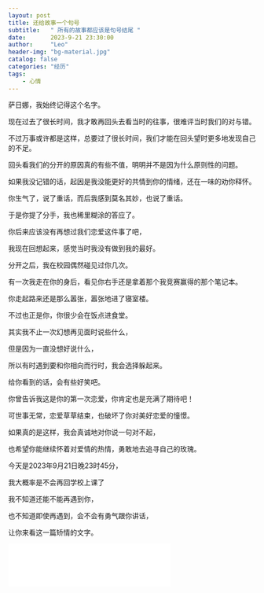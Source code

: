 ```yaml
---
layout: post
title: 还给故事一个句号
subtitle:   " 所有的故事都应该是句号结尾 "
date:       2023-9-21 23:30:00
author:     "Leo"
header-img: "bg-material.jpg"
catalog: false
categories: "经历"
tags: 
    - 心情
---
```


萨日娜，我始终记得这个名字。

现在过去了很长时间，我才敢再回头去看当时的往事，很难评当时我们的对与错。

不过万事或许都是这样，总要过了很长时间，我们才能在回头望时更多地发现自己的不足。

回头看我们的分开的原因真的有些不值，明明并不是因为什么原则性的问题。

如果我没记错的话，起因是我没能更好的共情到你的情绪，还在一味的劝你释怀。

你生气了，说了重话，而后我感到莫名其妙，也说了重话。

于是你提了分手，我也稀里糊涂的答应了。

你后来应该没有再想过我们恋爱这件事了吧，

我现在回想起来，感觉当时我没有做到我的最好。

分开之后，我在校园偶然碰见过你几次。

有一次我走在你的身后，看见你右手还是拿着那个我竞赛赢得的那个笔记本。

你走起路来还是那么嚣张，嚣张地进了寝室楼。

不过也正是你，你很少会在饭点进食堂。

其实我不止一次幻想再见面时说些什么，

但是因为一直没想好说什么，

所以有时遇到要和你相向而行时，我会选择躲起来。

给你看到的话，会有些好笑吧。

你曾告诉我这是你的第一次恋爱，你肯定也是充满了期待吧！

可世事无常，恋爱草草结束，也破坏了你对美好恋爱的憧憬。

如果真的是这样，我会真诚地对你说一句对不起，

也希望你能继续怀着对爱情的热情，勇敢地去追寻自己的玫瑰。

今天是2023年9月21日晚23时45分，

我大概率是不会再回学校上课了

我不知道还能不能再遇到你，

也不知道即使再遇到，会不会有勇气跟你讲话，

让你来看这一篇矫情的文字。


<iframe frameborder="no" border="0" marginwidth="0" marginheight="0" width=330 height=86 src="//music.163.com/outchain/player?type=2&id=31877470&auto=0&height=66"></iframe>